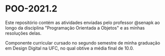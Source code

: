 # POO-2021.2
Este repositório contém as atividades enviadas pelo professor @senapk ao longo da disciplina "Programação Orientada a Objetos" e as minhas resoluções delas.

Componente curricular cursado no segundo semestre de minha graduação em Design Digital na UFC, no qual obtive a média final de 10.0.
